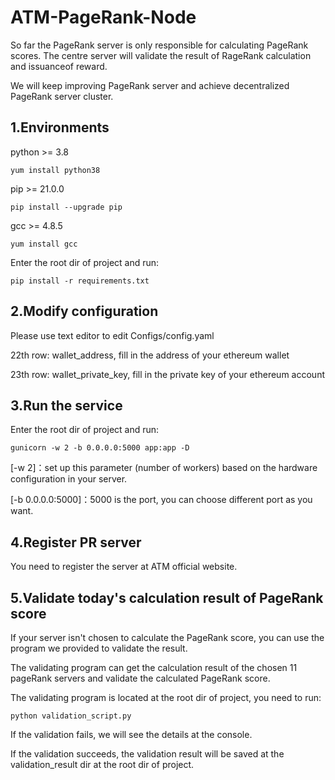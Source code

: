 # ATM-PageRank-Node

So far the PageRank server is only responsible for calculating PageRank scores. The centre server will validate the result of RageRank calculation and issuanceof reward.

We will keep improving PageRank server and achieve decentralized PageRank server cluster.

## 1.Environments
python >= 3.8

    yum install python38

pip >= 21.0.0

    pip install --upgrade pip

gcc >= 4.8.5

    yum install gcc

Enter the root dir of project and run:

    pip install -r requirements.txt

## 2.Modify configuration
Please use text editor to edit Configs/config.yaml

22th row: wallet_address, fill in the address of your ethereum wallet

23th row: wallet_private_key, fill in the private key of your ethereum account

## 3.Run the service
Enter the root dir of project and run:

    gunicorn -w 2 -b 0.0.0.0:5000 app:app -D

[-w 2]：set up this parameter (number of workers) based on the hardware configuration in your server. 

[-b 0.0.0.0:5000]：5000 is the port, you can choose different port as you want.

## 4.Register PR server 
You need to register the server at ATM official website.

## 5.Validate today's calculation result of PageRank score
If your server isn't chosen to calculate the PageRank score, you can use the program we provided to validate the result.

The validating program can get the calculation result of the chosen 11 pageRank servers and validate the calculated PageRank score.

The validating program is located at the root dir of project, you need to run:

    python validation_script.py

If the validation fails, we will see the details at the console. 

If the validation succeeds, the validation result will be saved at the validation_result dir at the root dir of project.

